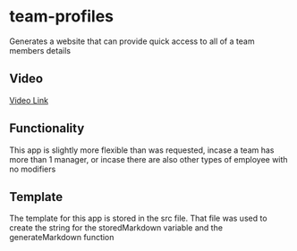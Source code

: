 # team-profiles
Generates a website that can provide quick access to all of a team members details

## Video
[Video Link](https://watch.screencastify.com/v/rg9izXskxe5mrqiRiuk2)

## Functionality
This app is slightly more flexible than was requested, incase a team has more than 1 manager, or incase there are also other types of employee with no modifiers

## Template
The template for this app is stored in the src file. That file was used to create the string for the storedMarkdown variable and the generateMarkdown function
